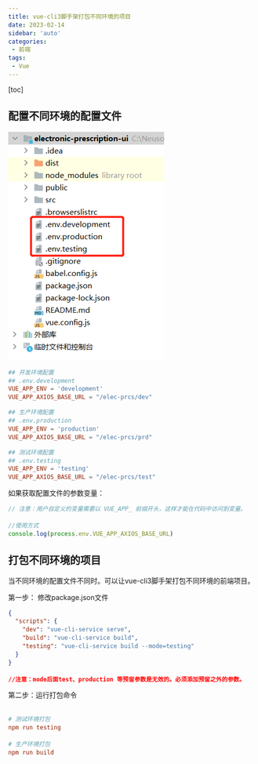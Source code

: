 ```yaml
---
title: vue-cli3脚手架打包不同环境的项目
date: 2023-02-14
sidebar: 'auto'
categories: 
 - 前端
tags:
 - Vue
---
```


[toc]

## 配置不同环境的配置文件

![20230214161412.png](../blog_img/20230214161412.png)

```conf
## 开发环境配置
## .env.development
VUE_APP_ENV = 'development'
VUE_APP_AXIOS_BASE_URL = "/elec-prcs/dev"
```

```conf
## 生产环境配置
## .env.production
VUE_APP_ENV = 'production'
VUE_APP_AXIOS_BASE_URL = "/elec-prcs/prd"
```

```conf
## 测试环境配置
## .env.testing
VUE_APP_ENV = 'testing'
VUE_APP_AXIOS_BASE_URL = "/elec-prcs/test"
```

如果获取配置文件的参数变量：
```js
// 注意：用户自定义的变量需要以 VUE_APP_ 前缀开头，这样才能在代码中访问到变量。

//使用方式
console.log(process.env.VUE_APP_AXIOS_BASE_URL)

```

## 打包不同环境的项目

当不同环境的配置文件不同时。可以让vue-cli3脚手架打包不同环境的前端项目。

第一步： 修改package.json文件

```json
{
  "scripts": {
    "dev": "vue-cli-service serve",
    "build": "vue-cli-service build",
    "testing": "vue-cli-service build --mode=testing"
  }
}

//注意：mode后面test、production 等预留参数是无效的。必须添加预留之外的参数。
```

第二步：运行打包命令

```conf

# 测试环境打包
npm run testing

# 生产环境打包
npm run build

```
